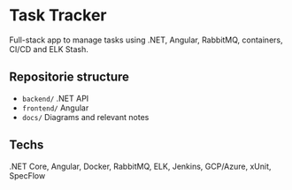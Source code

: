 # Task Tracker

Full-stack app to manage tasks using .NET, Angular, RabbitMQ, containers, CI/CD and ELK Stash.

## Repositorie structure
- `backend/`   .NET API
- `frontend/`   Angular 
- `docs/`   Diagrams and relevant notes  

## Techs
.NET Core, Angular, Docker, RabbitMQ, ELK, Jenkins, GCP/Azure, xUnit, SpecFlow
